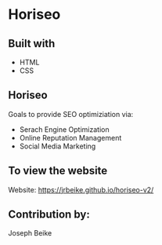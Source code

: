 # Horiseo

## Built with
* HTML
* CSS

## Horiseo
Goals to provide SEO optimiziation via:
* Serach Engine Optimization
* Online Reputation Management
* Social Media Marketing



## To view the website

Website: https://jrbeike.github.io/horiseo-v2/


## Contribution by:
Joseph Beike